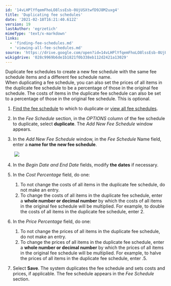 ```yaml
---
id: '14vLHPlYfqemFhoLO8lssEsb-0UjUSXtwfD9J8M2uxg4'
title: 'Duplicating fee schedules'
date: '2021-02-18T16:21:40.612Z'
version: 19
lastAuthor: 'egrzetich'
mimeType: 'text/x-markdown'
links:
  - 'finding-fee-schedules.md'
  - 'viewing-all-fee-schedules.md'
source: 'https://drive.google.com/open?id=14vLHPlYfqemFhoLO8lssEsb-0UjUSXtwfD9J8M2uxg4'
wikigdrive: '028c9969b6de1b1821f0b338eb112d2421a13029'
---
```

Duplicate fee schedules to create a new fee schedule with the same fee schedule items and a different fee schedule name.   
When duplicating a fee schedule, you can also set the prices of all items in the duplicate fee schedule to be a percentage of those in the original fee schedule. The costs of items in the duplicate fee schedule can also be set to a percentage of those in the original fee schedule. This is optional.

1. [Find the fee schedule](finding-fee-schedules.md) to which to duplicate or [view all fee schedules](viewing-all-fee-schedules.md).
2. In the <em>Fee Schedule</em> section, in the <em>OPTIONS</em> column of the fee schedule to duplicate, select <strong>duplicate</strong>. The <em>Add New Fee Schedule</em> window appears.
3. In the <em>Add New Fee Schedule</em> window, in the <em>Fee Schedule</em> Name field, enter a <strong>name for the new fee schedule</strong>.

    ![](../duplicating-fee-schedules.assets/8e6bdbf140ca9f4522995d1466647361.png)
4. In the <em>Begin Date and End Date</em> fields, modify <strong>the dates</strong> if necessary.
5. In the <em>Cost Percentage</em> field, do one:


   1. To not change the costs of all items in the duplicate fee schedule, do not make an entry.
   2. To change the costs of all items in the duplicate fee schedule, enter a <strong>whole number or decimal number</strong> by which the costs of all items in the original fee schedule will be multiplied. For example, to double the costs of all items in the duplicate fee schedule, enter 2.


6. In the <em>Price Percentage</em> field, do one:


   1. To not change the prices of all items in the duplicate fee schedule, do not make an entry.
   2. To change the prices of all items in the duplicate fee schedule, enter a <strong>whole number or decimal number</strong> by which the prices of all items in the original fee schedule will be multiplied. For example, to halve the prices of all items in the duplicate fee schedule, enter .5.


7. Select <strong>Save</strong>. The system duplicates the fee schedule and sets costs and prices, if applicable. The fee schedule appears in the <em>Fee Schedule</em> section.
